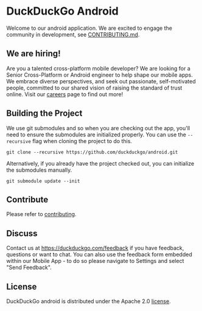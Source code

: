 # DuckDuckGo Android

Welcome to our android application. We are excited to engage the community in development, see [CONTRIBUTING.md](CONTRIBUTING.md).

## We are hiring!
Are you a talented cross-platform mobile developer? We are looking for a Senior Cross-Platform or Android engineer to help shape our mobile apps. We embrace diverse perspectives, and seek out passionate, self-motivated people, committed to our shared vision of raising the standard of trust online. Visit our [careers](https://duckduckgo.com/hiring/#open) page to find out more!

## Building the Project
We use git submodules and so when you are checking out the app, you'll need to ensure the submodules are initialized properly. You can use the `--recursive` flag when cloning the project to do this.

    git clone --recursive https://github.com/duckduckgo/android.git

Alternatively, if you already have the project checked out, you can initialize the submodules manually.

    git submodule update --init

## Contribute

Please refer to [contributing](CONTRIBUTING.md).

## Discuss

Contact us at https://duckduckgo.com/feedback if you have feedback, questions or want to chat. You can also use the feedback form embedded within our Mobile App - to do so please navigate to Settings and select "Send Feedback".

## License
DuckDuckGo android is distributed under the Apache 2.0 [license](LICENSE).
